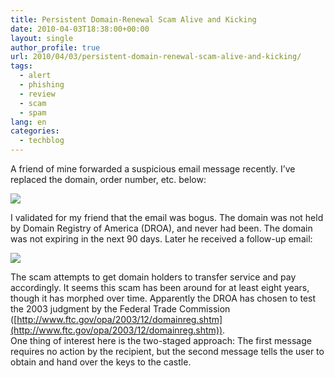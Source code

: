 ```yaml
---
title: Persistent Domain-Renewal Scam Alive and Kicking
date: 2010-04-03T18:38:00+00:00
layout: single
author_profile: true
url: 2010/04/03/persistent-domain-renewal-scam-alive-and-kicking/
tags:
  - alert
  - phishing
  - review
  - scam
  - spam
lang: en
categories: 
  - techblog
---
```

A friend of mine forwarded a suspicious email message recently. I’ve replaced the domain, order number, etc. below:

[![](http://3.bp.blogspot.com/_vaUVXcmC3OI/S7eDuKtdJHI/AAAAAAAABd0/vccSfqkBTDM/s400/s1.JPG)](http://3.bp.blogspot.com/_vaUVXcmC3OI/S7eDuKtdJHI/AAAAAAAABd0/vccSfqkBTDM/s1600-h/s1.JPG)

I validated for my friend that the email was bogus. The domain was not held by Domain Registry of America (DROA), and never had been. The domain was not expiring in the next 90 days. Later he received a follow-up email:

[![](http://4.bp.blogspot.com/_vaUVXcmC3OI/S7eDwLSXAnI/AAAAAAAABd4/kHcJGKSDLyY/s400/s2.JPG)](http://4.bp.blogspot.com/_vaUVXcmC3OI/S7eDwLSXAnI/AAAAAAAABd4/kHcJGKSDLyY/s1600-h/s2.JPG)

The scam attempts to get domain holders to transfer service and pay accordingly. It seems this scam has been around for at least eight years, though it has morphed over time. Apparently the DROA has chosen to test the 2003 judgment by the Federal Trade Commission ([http://www.ftc.gov/opa/2003/12/domainreg.shtm](http://www.ftc.gov/opa/2003/12/domainreg.shtm)).  
One thing of interest here is the two-staged approach: The first message requires no action by the recipient, but the second message tells the user to obtain and hand over the keys to the castle.
